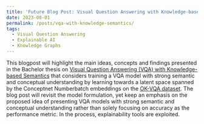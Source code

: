 ```yaml
---
title: 'Future Blog Post: Visual Question Answering with Knowledge-based Semantics'
date: 2023-08-01
permalink: /posts/vqa-with-knowledge-semantics/
tags:
  - Visual Question Answering
  - Explainable AI
  - Knowledge Graphs
---
```


This blogpost will highlight the main ideas, concepts and findings presented in the Bachelor thesis on [Visual Question Answering (VQA) with Knowledge-based Semantics](https://findit.dtu.dk/en/catalog/62c6c822d4fccf03d747b3db) that considers training a VQA model with strong semantic and conceptual understanding by learning towards a latent space spanned by the Conceptnet Numberbatch embeddings on the [OK-VQA dataset](https://okvqa.allenai.org/). The blog post will revisit the model formulation, yet keep an emphasis on the proposed idea of presenting VQA models with strong semantic and conceptual understanding rather than solely focusing on accuracy as the performance metric. In the process, explainability tools are exploited.

<!-- This post will show up by default. To disable scheduling of future posts, edit `config.yml` and set `future: false`.  -->

